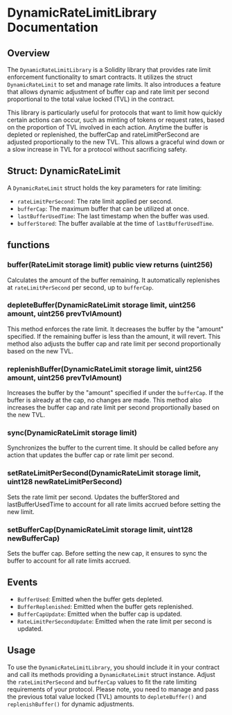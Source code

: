 # DynamicRateLimitLibrary Documentation

## Overview

The `DynamicRateLimitLibrary` is a Solidity library that provides rate limit enforcement functionality to smart contracts. It utilizes the struct `DynamicRateLimit` to set and manage rate limits. It also introduces a feature that allows dynamic adjustment of buffer cap and rate limit per second proportional to the total value locked (TVL) in the contract.

This library is particularly useful for protocols that want to limit how quickly certain actions can occur, such as minting of tokens or request rates, based on the proportion of TVL involved in each action. Anytime the buffer is depleted or replenished, the bufferCap and rateLimitPerSecond are adjusted proportionally to the new TVL. This allows a graceful wind down or a slow increase in TVL for a protocol without sacrificing safety.

## Struct: DynamicRateLimit

A `DynamicRateLimit` struct holds the key parameters for rate limiting:

- `rateLimitPerSecond`: The rate limit applied per second.
- `bufferCap`: The maximum buffer that can be utilized at once.
- `lastBufferUsedTime`: The last timestamp when the buffer was used.
- `bufferStored`: The buffer available at the time of `lastBufferUsedTime`.

## functions

### buffer(RateLimit storage limit) public view returns (uint256)

Calculates the amount of the buffer remaining. It automatically replenishes at `rateLimitPerSecond` per second, up to `bufferCap`.

### depleteBuffer(DynamicRateLimit storage limit, uint256 amount, uint256 prevTvlAmount)

This method enforces the rate limit. It decreases the buffer by the "amount" specified. If the remaining buffer is less than the amount, it will revert. This method also adjusts the buffer cap and rate limit per second proportionally based on the new TVL.

### replenishBuffer(DynamicRateLimit storage limit, uint256 amount, uint256 prevTvlAmount)

Increases the buffer by the "amount" specified if under the `bufferCap`. If the buffer is already at the cap, no changes are made. This method also increases the buffer cap and rate limit per second proportionally based on the new TVL.

### sync(DynamicRateLimit storage limit)

Synchronizes the buffer to the current time. It should be called before any action that updates the buffer cap or rate limit per second.

### setRateLimitPerSecond(DynamicRateLimit storage limit, uint128 newRateLimitPerSecond)

Sets the rate limit per second. Updates the bufferStored and lastBufferUsedTime to account for all rate limits accrued before setting the new limit.

### setBufferCap(DynamicRateLimit storage limit, uint128 newBufferCap)

Sets the buffer cap. Before setting the new cap, it ensures to sync the buffer to account for all rate limits accrued.

## Events

- `BufferUsed`: Emitted when the buffer gets depleted.
- `BufferReplenished`: Emitted when the buffer gets replenished.
- `BufferCapUpdate`: Emitted when the buffer cap is updated.
- `RateLimitPerSecondUpdate`: Emitted when the rate limit per second is updated.

## Usage

To use the `DynamicRateLimitLibrary`, you should include it in your contract and call its methods providing a `DynamicRateLimit` struct instance. Adjust the `rateLimitPerSecond` and `bufferCap` values to fit the rate limiting requirements of your protocol. Please note, you need to manage and pass the previous total value locked (TVL) amounts to `depleteBuffer()` and `replenishBuffer()` for dynamic adjustments.
